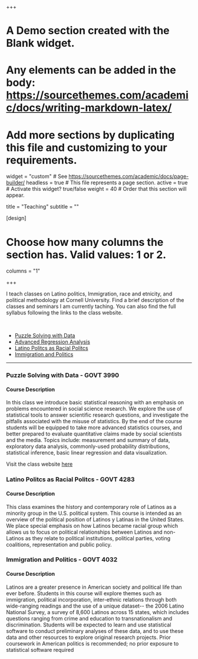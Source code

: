 +++
# A Demo section created with the Blank widget.
# Any elements can be added in the body: https://sourcethemes.com/academic/docs/writing-markdown-latex/
# Add more sections by duplicating this file and customizing to your requirements.

widget = "custom"  # See https://sourcethemes.com/academic/docs/page-builder/
headless = true  # This file represents a page section.
active = true  # Activate this widget? true/false
weight = 40  # Order that this section will appear.

title = "Teaching"
subtitle = ""

[design]
  # Choose how many columns the section has. Valid values: 1 or 2.
  columns = "1"


+++



<div class="container">

<p>I teach classes on Latino politics, Immigration, race and etnicity, and political methodology at Cornell University. Find a brief description of the classes and seminars I am currently taching. You can also find the full syllabus following the links to the class website.</p>



  <br>
  <!-- Nav tabs -->
  <ul class="nav nav-tabs" role="tablist">
    <li class="nav-item">
      <a class="nav-link active" data-toggle="tab" href="#puzzle">Puzzle Solving with Data</a>
    </li>
    <li class="nav-item">
      <a class="nav-link" data-toggle="tab" href="#ARA">Advanced Regression Analysis</a>
    </li>
    <li class="nav-item">
      <a class="nav-link" data-toggle="tab" href="#latino">Latino Politcs as Racial Politcs</a>
    </li>
    <li class="nav-item">
      <a class="nav-link" data-toggle="tab" href="#immig">Immigration and Politics</a>
    </li>
  </ul>

  <!-- Tab panes -->
  <div class="tab-content">
    <div id="puzle" class="container tab-pane active">

*************

### Puzzle Solving with Data - GOVT 3990
#### Course Description
    
In this class  we introduce basic statistical reasoning with an emphasis on problems encountered in social science research. We explore the use of statistical tools to answer scientific research questions, and investigate the pitfalls associated with the misuse of statistics. By the end of the course students will be equipped to take more advanced statistics courses, and better prepared to evaluate quantitative claims made by social scientists and the media. Topics include: measurement and summary of data, exploratory data analysis, commonly-used probability distributions, statistical inference, basic linear regression and data visualization.

Visit the class website [here](http://garciarios.github.io/govt_3990/)
</div>

<div id="latino" class="container tab-pane fade">

### Latino Politcs as Racial Politcs - GOVT 4283    

#### Course Description
This class examines the history and contemporary role of Latinos as a minority group in the U.S. political system. This course is intended as an overview of the political position of Latinos y Latinas in the United States. We place special emphasis on how Latinos became racial group which allows us to focus on political relationships between Latinos and non-Latinos as they relate to political institutions, political parties, voting coalitions, representation and public policy.
</div>

<div id="immig" class="container tab-pane fade">

### Immigration and Politics - GOVT 4032

#### Course Description
Latinos are a greater presence in American society and political life than ever before.   Students in this course will explore themes such as immigration, political incorporation, inter-ethnic relations through both wide-ranging readings and the use of a unique dataset-- the 2006 Latino National Survey, a survey of 8,600 Latinos across 15 states, which includes questions ranging from crime and education to transnationalism and discrimination.  Students will be expected to learn and use statistical software to conduct preliminary analyses of these data, and to use these data and other resources to explore original research projects.  Prior coursework in American politics is recommended; no prior exposure to statistical software required
</div>
</div>
</div>

</body>
</html>






